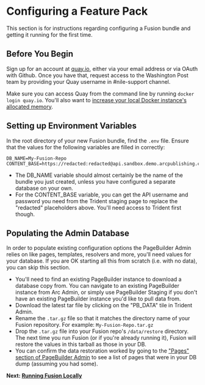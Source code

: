 # Configuring a Feature Pack

This section is for instructions regarding configuring a Fusion bundle and getting it running for the first time. 

## Before You Begin
Sign up for an account at [quay.io](https://quay.io/), either via your email address or via OAuth with Github. Once you have that, request access to the Washington Post team by providing your Quay username in #nile-support channel.

Make sure you can access Quay from the command line by running `docker login quay.io`.
You'll also want to [increase your local Docker instance's allocated memory](https://arcpublishing.atlassian.net/wiki/spaces/APF/pages/273186892).

## Setting up Environment Variables

In the root directory of your new Fusion bundle, find the `.env` file. Ensure that the values for the following variables are filled in correctly:

```
DB_NAME=My-Fusion-Repo
CONTENT_BASE=https://redacted:redacted@api.sandbox.demo.arcpublishing.com
```

- The DB_NAME variable should almost certainly be the name of the bundle you just created, unless you have configured a separate database on your own.
- For the CONTENT_BASE variable, you can get the API username and password you need from the Trident staging page to replace the "redacted" placeholders above. You'll need access to Trident first though.

## Populating the Admin Database

In order to populate existing configuration options the PageBuilder Admin relies on like pages, templates, resolvers and more, you'll need values for your database. If you are OK starting all this from scratch (i.e. with no data), you can skip this section.

- You'll need to find an existing PageBuilder instance to download a database copy from. You can navigate to an existing PageBuilder instance from Arc Admin, or simply use PageBuilder Staging if you don't have an existing PageBuilder instance you'd like to pull data from.
- Download the latest tar file by clicking on the "PB_DATA" tile in Trident Admin.
- Rename the `.tar.gz` file so that it matches the directory name of your Fusion repository. For example: `My-Fusion-Repo.tar.gz`
- Drop the `.tar.gz` file into your Fusion repo's `/data/restore` directory. The next time you run Fusion (or if you're already running it), Fusion will restore the values in this tarball as those in your DB.
- You can confirm the data restoration worked by going to the ["Pages" section of PageBuilder Admin](http://localhost/pb/admin/app/browse/pages.html) to see a list of pages that were in your DB dump (assuming you had some).

**Next: [Running Fusion Locally](./running-fusion-locally.md)**
